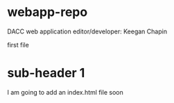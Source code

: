 # webapp-repo
DACC web application
editor/developer: Keegan Chapin


first file
# sub-header 1

I am going to add an index.html file soon